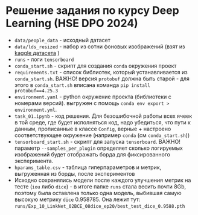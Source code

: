 # Решение задания по курсу Deep Learning (HSE DPO 2024)

- `data/people_data` - исходный датасет
- `data/lds_resized` - набор из сотни фоновых изображений (взят из [kaggle датасета](https://www.kaggle.com/datasets/arnaud58/landscape-pictures) )
- `runs` - логи `tensorboard`
- `conda_start.sh` - скрипт для создания `conda` окружения проект
- `requirements.txt` - список библиотек, который устанавливается из `conda_start.sh`. ВАЖНО! версия `protobuf` должна быть старой - для этого в `conda_start.sh` вписана команда `pip install protobuf==4.25.3`
- `environment.yaml` - python окружение проекта (библиотеки с номерами версий). выгружен с помощь `conda env export > environment.yml`.
- `task_01.ipynb` - код решения. Для безошибочной работы всех ячеек  в той среде, где будет исполняться код,  надо убедиться, что пути к данным, прописанные в классе `Config`, верные + настроено соответствующее окружение (например `conda` (cм `conda_start.sh`))
- `tensorboard_start.sh` - скрипт для запуска `tensorboard`. ВАЖНО! параметр `--samples_per_plugin` определяет сколько логируемых изображений будет отображать борда для фиксированного эксперимента.
- `hparams_table.csv` - таблица гиперпараметров и метрик, выгруженная из борды, после экспериментов
- Исходно сохранялись модели после каждого улучшения метрик на тесте (`iou` либо `dice`) - в итоге папке `runs` стала весить почти 8Gb, поэтому была оставлена только одна модель, выбившая самую высокую метрику `dice` 0.958785. Она лежит тут: `runs/Exp_10_LinkNet_02BCE_08dice_ep20/best_test_dice_0.9588.pth`